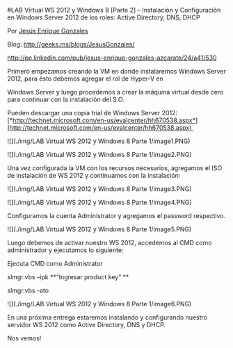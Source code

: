 <properties
	pageTitle="LAB Virtual WS 2012 y Windows 8 [Parte 2] – Instalación y Configuración en Windows Server 2012 de los roles: Active Directory, DNS, DHCP"
	description="LAB Virtual WS 2012 y Windows 8 [Parte 2] – Instalación y Configuración en Windows Server 2012 de los roles: Active Directory, DNS, DHCP"
	services="web-dev"
	documentationCenter=""
	authors="andygonusa"
	manager=""
	editor="andygonusa"/>

<tags
	ms.service="servers"
	ms.workload="WS2012"
	ms.tgt_pltfrm="na"
	ms.devlang="na"
	ms.topic="how-to-article"
	ms.date="05/16/2016"
	ms.author="andygonusa"/>


#LAB Virtual WS 2012 y Windows 8 [Parte 2] – Instalación y Configuración en Windows Server 2012 de los roles: Active Directory, DNS, DHCP

Por [Jesús Enrique
Gonzales](http://mvp.microsoft.com/en-us/mvp/Jesus%20Enrique%20Gonzales%20Azcarate-5000714)

Blog: <http://geeks.ms/blogs/JesusGonzales/>

<http://pe.linkedin.com/pub/jesus-enrique-gonzales-azcarate/24/a41/530>

Primero empezamos creando la VM en donde instalaremos Windows Server
2012, para ésto debemos agregar el rol de Hyper-V en

Windows Server y luego procedemos a crear la máquina virtual desde cero
para continuar con la instalación del S.O.

Pueden descargar una copia trial de Windows Server 2012:
[*http://technet.microsoft.com/en-us/evalcenter/hh670538.aspx*](http://technet.microsoft.com/en-us/evalcenter/hh670538.aspx) 

![](./img/LAB Virtual WS 2012 y Windows 8 Parte 1/image1.PNG)

![](./img/LAB Virtual WS 2012 y Windows 8 Parte 1/image2.PNG)

Una vez configurada la VM con los recursos necesarios, agregamos el ISO
de instalación de WS 2012 y continuamos con la instalación:

![](./img/LAB Virtual WS 2012 y Windows 8 Parte 1/image3.PNG)

![](./img/LAB Virtual WS 2012 y Windows 8 Parte 1/image4.PNG)

Configuramos la cuenta Administrator y agregamos el password respectivo.

![](./img/LAB Virtual WS 2012 y Windows 8 Parte 1/image5.PNG)

Luego debemos de activar nuestro WS 2012, accedemos al CMD como
administrador y ejecutamos lo siguiente:

Ejecuta CMD como Administrator

slmgr.vbs –ipk **“Ingresar product key” **

slmgr.vbs -ato

![](./img/LAB Virtual WS 2012 y Windows 8 Parte 1/image6.PNG)

En una próxima entrega estaremos instalando y configurando nuestro
servidor WS 2012 como Active Directory, DNS y DHCP.

Nos vemos!
